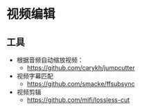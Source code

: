 # 视频编辑
## 工具
- 根据音频自动缩放视频：
  - https://github.com/carykh/jumpcutter
- 视频字幕匹配
  - https://github.com/smacke/ffsubsync
- 视频剪辑
  - https://github.com/mifi/lossless-cut